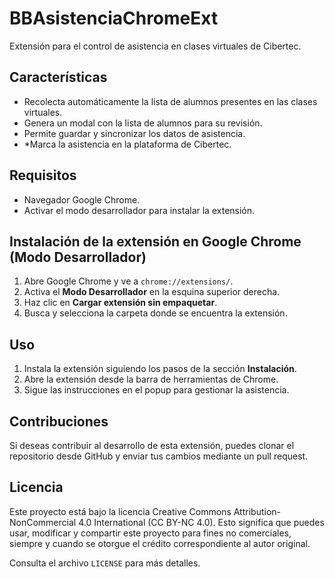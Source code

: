 # BBAsistenciaChromeExt

Extensión para el control de asistencia en clases virtuales de Cibertec.

## Características

- Recolecta automáticamente la lista de alumnos presentes en las clases virtuales.
- Genera un modal con la lista de alumnos para su revisión.
- Permite guardar y sincronizar los datos de asistencia.
- *Marca la asistencia en la plataforma de Cibertec.

## Requisitos

- Navegador Google Chrome.
- Activar el modo desarrollador para instalar la extensión.

## Instalación de la extensión en Google Chrome (Modo Desarrollador)

1. Abre Google Chrome y ve a `chrome://extensions/`.
2. Activa el **Modo Desarrollador** en la esquina superior derecha.
3. Haz clic en **Cargar extensión sin empaquetar**.
4. Busca y selecciona la carpeta donde se encuentra la extensión.

## Uso

1. Instala la extensión siguiendo los pasos de la sección **Instalación**.
2. Abre la extensión desde la barra de herramientas de Chrome.
3. Sigue las instrucciones en el popup para gestionar la asistencia.

## Contribuciones

Si deseas contribuir al desarrollo de esta extensión, puedes clonar el repositorio desde GitHub y enviar tus cambios mediante un pull request.

## Licencia

Este proyecto está bajo la licencia Creative Commons Attribution-NonCommercial 4.0 International (CC BY-NC 4.0). Esto significa que puedes usar, modificar y compartir este proyecto para fines no comerciales, siempre y cuando se otorgue el crédito correspondiente al autor original.

Consulta el archivo `LICENSE` para más detalles.